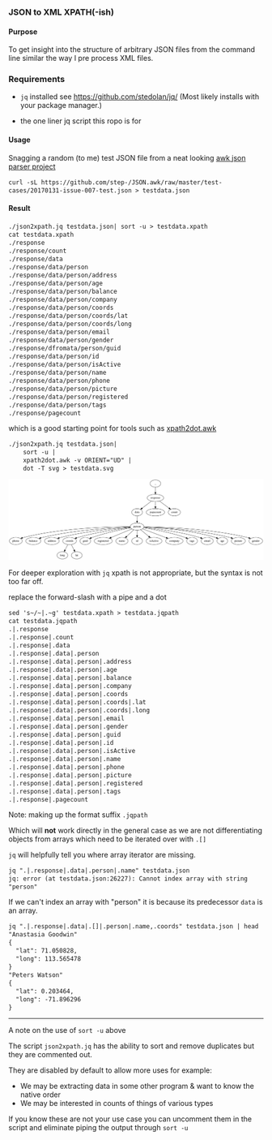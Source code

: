 
### JSON to XML XPATH(-ish)

#### Purpose
To get insight into the structure of arbitrary JSON files from the command line
similar the way I pre process XML files.

### Requirements

 - `jq` installed see https://github.com/stedolan/jq/
(Most likely installs with your package manager.)

 - the one liner jq script this ropo is for

#### Usage

Snagging a random (to me) test JSON file from a neat looking
[awk json parser project](https://github.com/step-/JSON.awk)

```
curl -sL https://github.com/step-/JSON.awk/raw/master/test-cases/20170131-issue-007-test.json > testdata.json
```

#### Result
```
./json2xpath.jq testdata.json| sort -u > testdata.xpath
cat testdata.xpath
./response
./response/count
./response/data
./response/data/person
./response/data/person/address
./response/data/person/age
./response/data/person/balance
./response/data/person/company
./response/data/person/coords
./response/data/person/coords/lat
./response/data/person/coords/long
./response/data/person/email
./response/data/person/gender
./response/dfromata/person/guid
./response/data/person/id
./response/data/person/isActive
./response/data/person/name
./response/data/person/phone
./response/data/person/picture
./response/data/person/registered
./response/data/person/tags
./response/pagecount
```

which is a good starting point for tools such as [xpath2dot.awk](https://github.com/TomConlin/xpath2dot)


```
./json2xpath.jq testdata.json|
    sort -u |
    xpath2dot.awk -v ORIENT="UD" |
    dot -T svg > testdata.svg

```

![testdata.svg](https://github.com/TomConlin/json2xpath/blob/master/testdata.svg)

For deeper exploration with `jq` xpath is not appropriate,
but the syntax is not too far off.

replace the forward-slash with a pipe and a dot

```
sed 's~/~|.~g' testdata.xpath > testdata.jqpath
cat testdata.jqpath
.|.response
.|.response|.count
.|.response|.data
.|.response|.data|.person
.|.response|.data|.person|.address
.|.response|.data|.person|.age
.|.response|.data|.person|.balance
.|.response|.data|.person|.company
.|.response|.data|.person|.coords
.|.response|.data|.person|.coords|.lat
.|.response|.data|.person|.coords|.long
.|.response|.data|.person|.email
.|.response|.data|.person|.gender
.|.response|.data|.person|.guid
.|.response|.data|.person|.id
.|.response|.data|.person|.isActive
.|.response|.data|.person|.name
.|.response|.data|.person|.phone
.|.response|.data|.person|.picture
.|.response|.data|.person|.registered
.|.response|.data|.person|.tags
.|.response|.pagecount

```

Note: making up the format suffix `.jqpath`

Which will __not__ work directly in the general case
as we are not differentiating objects from arrays
which need to be iterated over with `.[]`

`jq` will helpfully tell you where array iterator are missing.

```
jq ".|.response|.data|.person|.name" testdata.json
jq: error (at testdata.json:26227): Cannot index array with string "person"
```
If we can't index an array with "person" it is because its predecessor `data` is an array.

```
jq ".|.response|.data|.[]|.person|.name,.coords" testdata.json | head
"Anastasia Goodwin"
{
  "lat": 71.050828,
  "long": 113.565478
}
"Peters Watson"
{
  "lat": 0.203464,
  "long": -71.896296
}

```

--------

A note on the use of `sort -u` above

The script `json2xpath.jq` has the ability to sort and remove duplicates but they
are commented out.

They are disabled by default to allow more uses
for example:

 - We may be extracting data in some other program & want to know the native order
 - We may be interested in counts of things of various types

If you know these are not your use case you can uncomment them in the script
and eliminate piping the output through  `sort -u`

